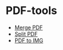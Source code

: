 # PDF-tools
* [Merge PDF](tools/merge_pdfs.py)  
* [Split PDF](tools/split_pdf.py)  
* [PDF to IMG](tools/pdf2img.py)
